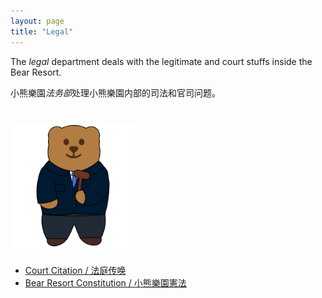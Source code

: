 ```yaml
---
layout: page
title: "Legal"
---
```


The *legal* department deals with the legitimate and court stuffs inside the Bear Resort.

小熊樂園*法务部*处理小熊樂園内部的司法和官司问题。

# <img src="/logos/legal.gif" height="200"><br>

- [Court Citation / 法庭传唤](BR-citation.pdf)
- [Bear Resort Constitution / 小熊樂園憲法](https://sites.google.com/view/bear-resort/modules/04/defining-bears)
